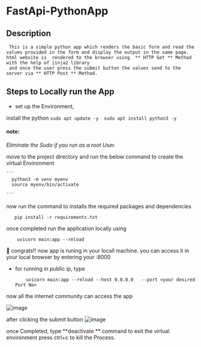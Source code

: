 # FastApi-PythonApp

## Description
     This is a simple python app which renders the basic form and read the values provided in the form and display the output in the same page. html website is  rendered to the browser using  ** HTTP Get ** Method with the help of jinja2 library
     and once the user press the submit button the values send to the server via ** HTTP Post ** Method.

## Steps to Locally run the App
* set up the Environment,

 install the python 
    ```
       sudo apt update -y 
       sudo apt install python3 -y
    ```
  #### note:
   _Eliminate the Sudo if you run as a root User._

 move to the project directory and run the below command to create the virtual Environment

    ``` 
      python3 -m venv myenv
      source myenv/bin/activate
        
    ```
now run the command to installs the required packages and dependencies
   ```
      pip install -r requirements.txt
   ```     

once completed run the application locally using 
   ```
       uvicorn main:app --reload
   ```
🥳 congrats!! now app is runing in your locall machine. you can access it in your local browser by entering your <private IP>:8000 

 * for running in public ip, type
    ```
        uvicorn main:app --reload --host 0.0.0.0   --port <your desired Port No>
    ```
    
  now all the internet community can access the app

  <a> ![image](https://github.com/user-attachments/assets/8fdca46b-c403-48a7-ac33-4e2ab07bc491) </a>
  
  after clicking the submit button
   <a> ![image](https://github.com/user-attachments/assets/a19590ed-945f-4bbb-8aba-42b3a705ef4a)  </a>

   once Completed, type **deactivate ** command to exit the virtual environment
   press  ctrl+c to kill the Process.

